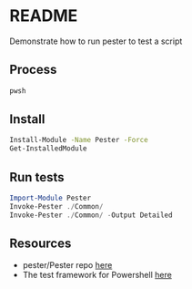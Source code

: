 # README

Demonstrate how to run pester to test a script

## Process

```sh
pwsh
```

## Install  

```sh
Install-Module -Name Pester -Force
Get-InstalledModule
```

## Run tests

```ps1
Import-Module Pester
Invoke-Pester ./Common/
Invoke-Pester ./Common/ -Output Detailed
```

## Resources

* pester/Pester repo [here](https://github.com/pester/Pester)  
* The test framework for Powershell [here](https://pester-docs.netlify.app/)  

